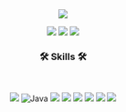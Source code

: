 <div align=center>
<img src="https://capsule-render.vercel.app/api?type=waving&color=auto&height=300&section=header&text=kim%20ujin&fontSize=90&fontColor=FFFFFF" />
</div>

<div align=center>

  ![](https://github-profile-summary-cards.vercel.app/api/cards/profile-details?username=yujinkim0819&theme=solarized)
  ![](https://github-profile-summary-cards.vercel.app/api/cards/stats?username=yujinkim0819&theme=solarized)
  ![](https://github-profile-summary-cards.vercel.app/api/cards/most-commit-language?username=yujinkim0819&theme=solarized)  
</div>

<h3 align="center">
  <b>🛠 Skills 🛠</b>
</h3>
<br/>
<p align="center">
  <img src="https://img.shields.io/badge/HTML5-E34F26?style=flat-square&logo=HTML5&logoColor=white"/> 
  <img alt="Java" src="https://img.shields.io/badge/java-%23ED8B00.svg?&style=flat-square&logo=java&logoColor=white"/>
  <img src="https://img.shields.io/badge/JavaScript-F7DF1E?style=flat-square&logo=JavaScript&logoColor=white"/>
  <img src="https://img.shields.io/badge/Android-3DDC84?style=flat-square&logo=Android&logoColor=white"/>
  <img src="https://img.shields.io/badge/CSS3-1572B6?style=flat-square&logo=CSS3&logoColor=white"/>
  <img src="https://img.shields.io/badge/c++-00599C?style=flat-square&logo=c%2B%2B&logoColor=white"/>
  <img src="https://img.shields.io/badge/MySQL-4479A1?style=flat-square&logo=MySQL&logoColor=white"/>
  <img src="https://img.shields.io/badge/Spring-CCEEFF?style=flat-square&logo=Android&logoColor=white"/>
<br/>
<br/>
